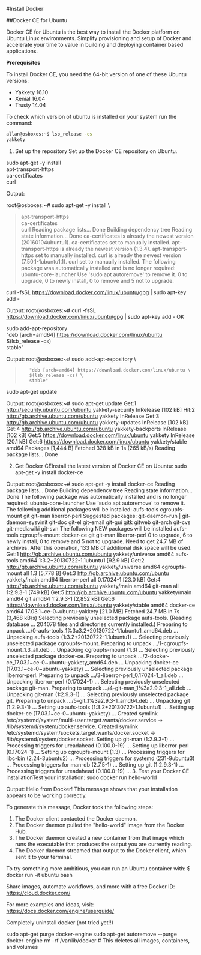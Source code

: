 #Install Docker

##Docker CE for Ubuntu

Docker CE for Ubuntu is the best way to install the Docker platform on Ubuntu Linux environments. Simplify provisioning 
and setup of Docker and accelerate your time to value in building and deploying container based applications.

**Prerequisites**

To install Docker CE, you need the 64-bit version of one of these Ubuntu versions:

* Yakkety 16.10
* Xenial 16.04
* Trusty 14.04

To check which version of ubuntu is installed on your system run the command: 

```sh
allan@osboxes:~$ lsb_release -cs
yakkety
```


1. Set up the repository
Set up the Docker CE repository on Ubuntu.

sudo apt-get -y install \
  apt-transport-https \
  ca-certificates \
  curl

Output:

root@osboxes:~# sudo apt-get -y install \
>   apt-transport-https \
>   ca-certificates \
>   curl
Reading package lists... Done
Building dependency tree
Reading state information... Done
ca-certificates is already the newest version (20160104ubuntu1).
ca-certificates set to manually installed.
apt-transport-https is already the newest version (1.3.4).
apt-transport-https set to manually installed.
curl is already the newest version (7.50.1-1ubuntu1.1).
curl set to manually installed.
The following package was automatically installed and is no longer required:
  ubuntu-core-launcher
Use 'sudo apt autoremove' to remove it.
0 to upgrade, 0 to newly install, 0 to remove and 5 not to upgrade.

curl -fsSL https://download.docker.com/linux/ubuntu/gpg | sudo apt-key add -

Output:
root@osboxes:~# curl -fsSL https://download.docker.com/linux/ubuntu/gpg | sudo apt-key add -
OK

sudo add-apt-repository \
       "deb [arch=amd64] https://download.docker.com/linux/ubuntu \
       $(lsb_release -cs) \
       stable"

Output:
root@osboxes:~# sudo add-apt-repository \
>        "deb [arch=amd64] https://download.docker.com/linux/ubuntu \
>        $(lsb_release -cs) \
>        stable"

sudo apt-get update

Output:
root@osboxes:~# sudo apt-get update
Get:1 http://security.ubuntu.com/ubuntu yakkety-security InRelease [102 kB]
Hit:2 http://gb.archive.ubuntu.com/ubuntu yakkety InRelease
Get:3 http://gb.archive.ubuntu.com/ubuntu yakkety-updates InRelease [102 kB]
Get:4 http://gb.archive.ubuntu.com/ubuntu yakkety-backports InRelease [102 kB]
Get:5 https://download.docker.com/linux/ubuntu yakkety InRelease [20.1 kB]
Get:6 https://download.docker.com/linux/ubuntu yakkety/stable amd64 Packages [1,444 B]
Fetched 328 kB in 1s (265 kB/s)
Reading package lists... Done

2. Get Docker CEInstall the latest version of Docker CE on Ubuntu:
sudo apt-get -y install docker-ce

Output:
root@osboxes:~# sudo apt-get -y install docker-ce
Reading package lists... Done
Building dependency tree
Reading state information... Done
The following package was automatically installed and is no longer required:
  ubuntu-core-launcher
Use 'sudo apt autoremove' to remove it.
The following additional packages will be installed:
  aufs-tools cgroupfs-mount git git-man liberror-perl
Suggested packages:
  git-daemon-run | git-daemon-sysvinit git-doc git-el git-email git-gui gitk gitweb git-arch git-cvs git-mediawiki git-svn
The following NEW packages will be installed
  aufs-tools cgroupfs-mount docker-ce git git-man liberror-perl
0 to upgrade, 6 to newly install, 0 to remove and 5 not to upgrade.
Need to get 24.7 MB of archives.
After this operation, 133 MB of additional disk space will be used.
Get:1 http://gb.archive.ubuntu.com/ubuntu yakkety/universe amd64 aufs-tools amd64 1:3.2+20130722-1.1ubuntu1 [92.9 kB]
Get:2 http://gb.archive.ubuntu.com/ubuntu yakkety/universe amd64 cgroupfs-mount all 1.3 [5,778 B]
Get:3 http://gb.archive.ubuntu.com/ubuntu yakkety/main amd64 liberror-perl all 0.17024-1 [23.0 kB]
Get:4 http://gb.archive.ubuntu.com/ubuntu yakkety/main amd64 git-man all 1:2.9.3-1 [749 kB]
Get:5 http://gb.archive.ubuntu.com/ubuntu yakkety/main amd64 git amd64 1:2.9.3-1 [2,852 kB]
Get:6 https://download.docker.com/linux/ubuntu yakkety/stable amd64 docker-ce amd64 17.03.1~ce-0~ubuntu-yakkety [21.0 MB]
Fetched 24.7 MB in 7s (3,468 kB/s)
Selecting previously unselected package aufs-tools.
(Reading database ... 204078 files and directories currently installed.)
Preparing to unpack .../0-aufs-tools_1%3a3.2+20130722-1.1ubuntu1_amd64.deb ...
Unpacking aufs-tools (1:3.2+20130722-1.1ubuntu1) ...
Selecting previously unselected package cgroupfs-mount.
Preparing to unpack .../1-cgroupfs-mount_1.3_all.deb ...
Unpacking cgroupfs-mount (1.3) ...
Selecting previously unselected package docker-ce.
Preparing to unpack .../2-docker-ce_17.03.1~ce-0~ubuntu-yakkety_amd64.deb ...
Unpacking docker-ce (17.03.1~ce-0~ubuntu-yakkety) ...
Selecting previously unselected package liberror-perl.
Preparing to unpack .../3-liberror-perl_0.17024-1_all.deb ...
Unpacking liberror-perl (0.17024-1) ...
Selecting previously unselected package git-man.
Preparing to unpack .../4-git-man_1%3a2.9.3-1_all.deb ...
Unpacking git-man (1:2.9.3-1) ...
Selecting previously unselected package git.
Preparing to unpack .../5-git_1%3a2.9.3-1_amd64.deb ...
Unpacking git (1:2.9.3-1) ...
Setting up aufs-tools (1:3.2+20130722-1.1ubuntu1) ...
Setting up docker-ce (17.03.1~ce-0~ubuntu-yakkety) ...
Created symlink /etc/systemd/system/multi-user.target.wants/docker.service → /lib/systemd/system/docker.service.
Created symlink /etc/systemd/system/sockets.target.wants/docker.socket → /lib/systemd/system/docker.socket.
Setting up git-man (1:2.9.3-1) ...
Processing triggers for ureadahead (0.100.0-19) ...
Setting up liberror-perl (0.17024-1) ...
Setting up cgroupfs-mount (1.3) ...
Processing triggers for libc-bin (2.24-3ubuntu2) ...
Processing triggers for systemd (231-9ubuntu3) ...
Processing triggers for man-db (2.7.5-1) ...
Setting up git (1:2.9.3-1) ...
Processing triggers for ureadahead (0.100.0-19) ...
3. Test your Docker CE installationTest your installation:
sudo docker run hello-world

Output:
Hello from Docker!
This message shows that your installation appears to be working correctly.

To generate this message, Docker took the following steps:
 1. The Docker client contacted the Docker daemon.
 2. The Docker daemon pulled the "hello-world" image from the Docker Hub.
 3. The Docker daemon created a new container from that image which runs the
    executable that produces the output you are currently reading.
 4. The Docker daemon streamed that output to the Docker client, which sent it
    to your terminal.

To try something more ambitious, you can run an Ubuntu container with:
 $ docker run -it ubuntu bash

Share images, automate workflows, and more with a free Docker ID:
 https://cloud.docker.com/

For more examples and ideas, visit:
 https://docs.docker.com/engine/userguide/

Completely uninstall docker (not tried yet!!)

sudo apt-get purge docker-engine
sudo apt-get autoremove --purge docker-engine
rm -rf /var/lib/docker # This deletes all images, containers, and volumes


